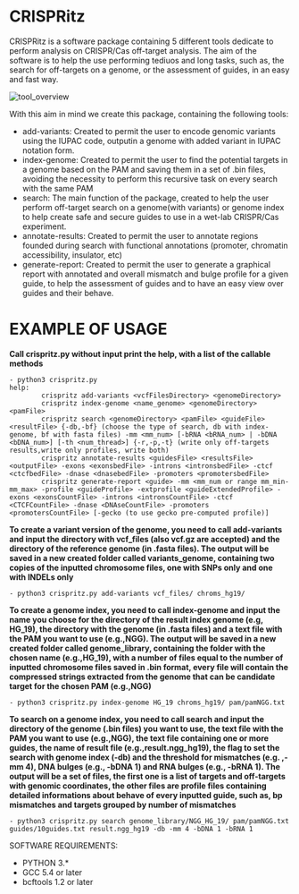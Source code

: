# CRISPRitz

CRISPRitz is a software package containing 5 different tools dedicate to perform analysis on CRISPR/Cas off-target analysis.
The aim of the software is to help the use performing tediuos and long tasks, such as, the search for off-targets on a genome, or the assessment of guides, in an easy and fast way.

![tool_overview](https://user-images.githubusercontent.com/32717860/52447053-faa3b200-2b2f-11e9-96fb-e3761a9232c5.png)


With this aim in mind we create this package, containing the following tools:

- add-variants: Created to permit the user to encode genomic variants using the IUPAC code, outputin a genome with added variant in IUPAC notation form.
- index-genome: Created to permit the user to find the potential targets in a genome based on the PAM and saving them in a set of .bin files, avoiding the necessity to perform this recursive task on every search with the same PAM
- search: The main function of the package, created to help the user perform off-target search on a genome(with variants) or genome index to help create safe and secure guides to use in a wet-lab CRISPR/Cas experiment.
- annotate-results: Created to permit the user to annotate regions founded during search with functional annotations (promoter, chromatin accessibility, insulator, etc)
- generate-report: Created to permit the user to generate a graphical report with annotated and overall mismatch and bulge profile for a given guide, to help the assessment of guides and to have an easy view over guides and their behave.

# EXAMPLE OF USAGE

**Call crispritz.py without input print the help, with a list of the callable methods**
```
- python3 crispritz.py
help:
        crispritz add-variants <vcfFilesDirectory> <genomeDirectory>
        crispritz index-genome <name_genome> <genomeDirectory> <pamFile>
        crispritz search <genomeDirectory> <pamFile> <guideFile> <resultFile> {-db,-bf} (choose the type of search, db with index-genome, bf with fasta files) -mm <mm_num> [-bRNA <bRNA_num> | -bDNA <bDNA_num>] [-th <num_thread>] {-r,-p,-t} (write only off-targets results,write only profiles, write both)
        crispritz annotate-results <guidesFile> <resultsFile> <outputFile> -exons <exonsbedFile> -introns <intronsbedFile> -ctcf <ctcfbedFile> -dnase <dnasebedFile> -promoters <promotersbedFile>
        crispritz generate-report <guide> -mm <mm_num or range mm_min-mm_max> -profile <guideProfile> -extprofile <guideExtendedProfile> -exons <exonsCountFile> -introns <intronsCountFile> -ctcf <CTCFCountFile> -dnase <DNAseCountFile> -promoters <promotersCountFile> [-gecko (to use gecko pre-computed profile)]
```

**To create a variant version of the genome, you need to call add-variants and input the directory with vcf_files (also vcf.gz are accepted) and the directory of the reference genome (in .fasta files).
The output will be saved in a new created folder called variants_genome, containing two copies of the inputted chromosome files, one with SNPs only and one with INDELs only**
```
- python3 crispritz.py add-variants vcf_files/ chroms_hg19/
```

**To create a genome index, you need to call index-genome and input the name you choose for the directory of the result index genome (e.g, HG_19), the directory with the genome (in .fasta files) and a text file with the PAM you want to use (e.g.,NGG).
The output will be saved in a new created folder called genome_library, containing the folder with the chosen name (e.g.,HG_19), with a number of files equal to the number of inputted chromosome files saved in .bin format, every file will contain the compressed strings extracted from the genome that can be candidate target for the chosen PAM (e.g.,NGG)**
```
- python3 crispritz.py index-genome HG_19 chroms_hg19/ pam/pamNGG.txt
```

**To search on a genome index, you need to call search and input the directory of the genome (.bin files) you want to use, the text file with the PAM you want to use (e.g.,NGG), the text file containing one or more guides, the name of result file (e.g.,result.ngg_hg19), the flag to set the search with genome index (-db) and the threshold for mismatches (e.g. ,-mm 4), DNA bulges (e.g., -bDNA 1) and RNA bulges (e.g., -bRNA 1).
The output will be a set of files, the first one is a list of targets and off-targets with genomic coordinates, the other files are profile files containing detailed informations about behave of every inputted guide, such as, bp mismatches and targets grouped by number of mismatches** 
```
- python3 crispritz.py search genome_library/NGG_HG_19/ pam/pamNGG.txt guides/10guides.txt result.ngg_hg19 -db -mm 4 -bDNA 1 -bRNA 1
```

SOFTWARE REQUIREMENTS:
- PYTHON 3.*
- GCC 5.4 or later
- bcftools 1.2 or later
